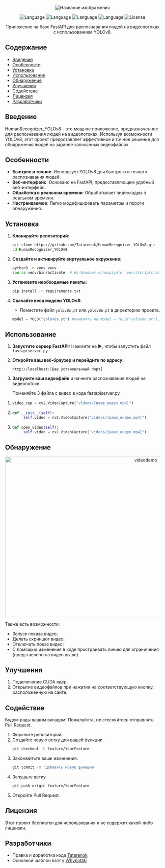 
<p align="center">
  <img src="https://github.com/Tatarenok/HumanRecognizer_YOLOv8/assets/89196271/edbfa6ff-c73e-406a-94e6-297f6943ee11" alt="Название изображения">
</p>
<p align="center">
   <img src="https://img.shields.io/badge/Language-Python3.10-purple" alt="Language">
   <img src="https://img.shields.io/badge/Language-HTML-blue" alt="Language">
   <img src="https://img.shields.io/badge/Language-CSS-yellow" alt="Language">
   <img src="https://img.shields.io/badge/Language-JS-orange" alt="Language">
   <img src="https://img.shields.io/badge/License-NONE-Lime" alt="License">
</p>

<p align="center">Приложение на базе FastAPI для распознавания людей на видеопотоках с использованием YOLOv8.</p>

## Содержание

- [Введение](#введение)
- [Особенности](#особенности)
- [Установка](#установка)
- [Использование](#использование)
- [Обнаружение](#обнаружение)
- [Улучшения](#улучшения)
- [Содействие](#содействие)
- [Лицензия](#лицензия)
- [Разработчики](#разработчики)

## Введение

HumanRecognizer_YOLOv8 - это мощное приложение, предназначенное для распознавания людей на видеопотоках. Используя возможности YOLOv8, этот проект предоставляет эффективное и точное решение для обнаружения людей на заранее записанных видеофайлах.

## Особенности

- **Быстрое и точное**: Использует YOLOv8 для быстрого и точного распознавания людей.
- **Веб-интерфейс**: Основано на FastAPI, предоставляющем удобный веб-интерфейс.
- **Обработка в реальном времени**: Обрабатывает видеокадры в реальном времени.
- **Настраиваемое**: Легко модифицировать параметры и пороги обнаружения.

## Установка

1. **Клонируйте репозиторий:**
    ```bash
    git clone https://github.com/Tatarenok/HumanRecognizer_YOLOv8.git
    cd HumanRecognizer_YOLOv8
    ```

2. **Создайте и активируйте виртуальное окружение:**
    ```bash
    python3 -m venv venv
    source venv/bin/activate  # На Windows используйте `venv\Scripts\activate`
    ```

3. **Установите необходимые пакеты:**
    ```bash
    pip install -r requirements.txt
    ```

4. **Скачайте веса модели YOLOv8:**
    - Поместите файл `yolov8s.pt` или `yolov8n.pt` в директорию проекта.
   ```python
   model = YOLO("yolov8s.pt") #поменять на model = YOLO("yolov8n.pt"), если нужна yolov8n.pt
   ```

## Использование

1. **Запустите сервер FastAPI:**
    Нажмите на ▶️, чтобы запустить файл ```fastapiserver.py```

2. **Откройте ваш веб-браузер и перейдите по адресу:**
    ```
    http://localhost:[Ваш установленный порт]
    ```

3. **Загрузите ваш видеофайл** и начните распознавание людей на видеопотоке.
   
    Поменяйте 3 файла с видео в коде fastapiserver.py
  1)
     ```python
     video_cap = cv2.VideoCapture("videos/[ваше_видео.mp4]")
     ```
  2)
     ```python
     def __init__(self):
          self.video = cv2.VideoCapture("videos/[ваше_видео.mp4]")
     ```
  3)
     ```python
     def open_video(self):
          self.video = cv2.VideoCapture("videos/[ваше_видео.mp4]")
     ```

## Обнаружение
<p align="center">
<img height="520" width="900" alt="videodemo" src="https://github.com/Tatarenok/HumanRecognizer_YOLOv8/assets/89196271/8737310e-dd27-4bbc-a8b7-ef229f6c65ca">
</p>

Также есть возможности:
- Запуск показа видео;
- Делать скриншот видео;
- Отключать показ видео;
- С помощью изменения в коде простраивать линию для ограничения (представлено на видео выше).

## Улучшения
1. Подключение CUDA ядер.
2. Открытие видеофайлов при нажатии на соответствующую кнопку, расположенную на сайте.

## Содействие
Будем рады вашим вкладом! Пожалуйста, не стесняйтесь отправлять Pull Request.

1. Форкните репозиторий.
2. Создайте новую ветку для вашей функции.
    ```bash
    git checkout -b feature/YourFeature
    ```
3. Закоммитьте ваши изменения.
    ```bash
    git commit -m 'Добавить новую функцию'
    ```
4. Запушьте ветку.
    ```bash
    git push origin feature/YourFeature
    ```
5. Откройте Pull Request.

## Лицензия

Этот проект бесплатен для использования и не содержит какой-либо лицензии.

## Разработчики
- Правка и доработка кода [Tatarenok](https://github.com/Tatarenok)
- Основной шаблон взят у [Whynot46](https://github.com/Whynot46)

